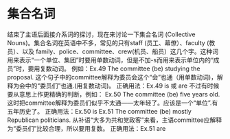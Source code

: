 # 集合名词

结束了主语后面接介系词的探讨，现在来讨论一下集合名词 (Collective Nouns)。集合名词在英语中不多，常见的只有staff (员工、幕僚）、faculty (教员）、以及 family、police、committee、crew(机员、船员）这几个字。这种词用来表示“一个单位、集团”时要用单数动词，但是不加-s而用来表示单位内的“成员”时，要用复数动词。
例如：Ex.49 The committee (be) studying the proposal.
这个句子中的committee解释为委员会这个“会”也通（用单数动词)，解释为会中的“委员们”也通.(用复数动词)。
正确用法：Ex.49 is 或 are
不过有时候要从意思上作更精确的判断，例如：
Ex.50 The committee (be) five years old.
这时把committee解释为委员们似乎不太通——太年轻了。应该是一个“单位”.有五年历史了。
正确用法：Ex.50 is
Ex.51 The committee (be) mostly Republican politicians.
从补语“大多为共和党政客”来看，主语committee应解释为“委员们”比较合理，所以要用复数。
正确用法：Ex.51 are